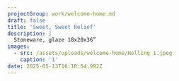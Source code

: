 ```yaml
---
projectGroup: work/welcome-home.md
draft: false
title: 'Sweet, Sweet Relief'
description: |
  Stoneware, glaze 18x20x36”
images:
  - src: /assets/uploads/welcome-home/Helling_1.jpeg
    caption: '1'
date: 2025-05-13T16:10:54.992Z
---
```


